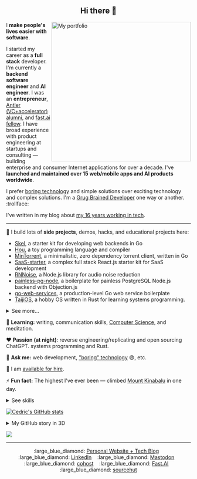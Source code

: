 <h2 align="center">Hi there 👋</h2>

<a href="https://www.visualcv.com/cedricchee/#portfolio" target="_blank">
<img 
    src="https://github.com/cedrickchee/cedrickchee/raw/master/media/portfolio_first.png"
    alt="My portfolio"
    align="right"
    width="380px" />
</a>

I **make people's lives easier with software**.

I started my career as a **full stack** developer. I'm currently a **backend software engineer** and **AI engineer**. I was an **entrepreneur**, [Antler (VC+accelerator) alumni](https://antler.co), and [fast.ai fellow](https://cedricchee.com/blog/building-not-hot-dog-app-fastai-pytorch/). I have broad experience with product engineering at startups and consulting — building enterprise and consumer Internet applications for over a decade. I've **launched and maintained over 15 web/mobile apps and AI products worldwide**.

I prefer [boring technology](http://boringtechnology.club/) and simple solutions over exciting technology and complex solutions. I'm a [Grug Brained Developer](https://grugbrain.dev/) one way or another. :trollface:

I've written in my blog about [my 16 years working in tech](https://cedricchee.com/blog/career-and-code-retreat-retro-16-years-working-in-tech/).

---

🔭 I build lots of **side projects**, demos, hacks, and educational projects here:
- [Skel](https://github.com/cedrickchee/skel), a starter kit for developing web backends in Go
- [Hou](https://github.com/cedrickchee/hou), a toy programming language and compiler
- [MinTorrent](https://github.com/cedrickchee/min-torrent), a minimalistic, zero dependency torrent client, written in Go
- [SaaS-starter](https://github.com/cedrickchee/saas-starter), a complex full stack React.js starter kit for SaaS development
- [RNNoise](https://github.com/cedrickchee/rnnoise-nodejs), a Node.js library for audio noise reduction
- [painless-pg-node](https://github.com/cedrickchee/painless-pg-node), a boilerplate for painless PostgreSQL Node.js backend with Objection.js
- [go-web-services](https://github.com/cedrickchee/go-web-services), a production-level Go web service boilerplate
- [TaijiOS](https://github.com/cedrickchee/taijios), a hobby OS written in Rust for learning systems programming.

<details>

<summary>See more...</summary>

- [Twit](https://github.com/cedrickchee/twit), a realtime app, built using React.js, Node.js, Websocket, and friends
- [Snippetbox](https://github.com/cedrickchee/snippetbox), an example app developed for learning Go for web development using just the standard library
- [e-Mart](https://github.com/cedrickchee/e-mart), a full stack React online mart app
- [tdd-node-pg-knex](https://github.com/cedrickchee/tdd-node-pg-knex), TDD with Node.js and SQL
- [awesome-bert-nlp](https://github.com/cedrickchee/awesome-bert-nlp), a curated list of NLP resources
- [YDKGo](https://ydkgo.netlify.app/), a book I wrote on advanced Go programming
- [Knowledge](https://github.com/cedrickchee/knowledge), my second "brain", digital garden, wiki
- [experiments](https://github.com/cedrickchee/experiments), a collection of code snippets
- [data-science-notebooks](https://github.com/cedrickchee/data-science-notebooks), a Data Science Python notebooks
- [capsule-net-pytorch](https://github.com/cedrickchee/capsule-net-pytorch), a Capsule Network for PyTorch
- [pytorch-mobile-kit](https://github.com/cedrickchee/pytorch-mobile-kit), a PyTorch Mobile starter kit
- [tch-js](https://github.com/cedrickchee/tch-js), a JS port of PyTorch C++ library
- [awesome-wireguard](https://github.com/cedrickchee/awesome-wireguard), a curated list of WireGuard resources
- [awesome-rust](https://gist.github.com/cedrickchee/f729e848b52eab8fbc88a3910072198c), a collection of resources that I refer to when I started learning Rust in 2019
- [neoCargo](https://github.com/cedrickchee/neoCargo), a microservices prototype
- [99bottles](https://github.com/cedrickchee/99bottles-ruby), my code for 99 Bottles of OOP exercises
- [kubebuilder-example](https://github.com/cedrickchee/kubebuilder-example), an example of building Kubernetes APIs using CRDs
- [postgres-operator](https://github.com/cedrickchee/postgres-operator), a guide to deploy Postgres operator to k3s (local Kubernetes cluster)
- [postgresql-consul-demo](https://github.com/cedrickchee/postgresql-consul-demo), a demo app showing PostgreSQL HA cluster managed by Patroni and Consul in Docker
- [ClickHouse cluster](https://github.com/cedrickchee/clickhouse-cluster), a repo containing all the essential stuffs to set up ClickHouse cluster with sharding and replication
- [Citus cluster](https://github.com/cedrickchee/citus-cluster), a PostgreSQL-based distributed database deployed locally
    
</details>

🌱 **Learning:** writing, communication skills, [Computer Science](https://teachyourselfcs.com/), and meditation.

:heart: **Passion (at night)**: reverse engineering/replicating and open sourcing ChatGPT. systems programming and Rust.

💬 **Ask me:** web development, ["boring" technology](http://boringtechnology.club/) :smile:, etc.

💼 I am [available for hire](https://cedricchee.com/2020/04/21/hire-cedric-chee/).

⚡ **Fun fact:** The highest I've ever been — climbed [Mount Kinabalu](https://en.wikipedia.org/wiki/Mount_Kinabalu) in one day.

<details>

<summary>See skills</summary>

- Frontend: [JavaScript](https://github.com/cedrickchee?tab=repositories&q=&type=source&language=javascript&sort=stargazers), [ES6](https://github.com/cedrickchee?tab=repositories&q=es6&type=source&language=&sort=stargazers), [TypeScript](https://github.com/cedrickchee?tab=repositories&q=&type=source&language=typescript&sort=stargazers), [React](https://github.com/cedrickchee?tab=repositories&q=reactjs&type=source&language=&sort=stargazers), [Next.js](https://github.com/cedrickchee?tab=repositories&q=nextjs&type=source&language=&sort=stargazers), Jest, Webpack, Vite, esbuild
- Backend: [Node.js](https://github.com/cedrickchee?tab=repositories&q=node&type=source&language=&sort=stargazers), [Go](https://github.com/cedrickchee?tab=repositories&q=&type=source&language=go&sort=stargazers), [Express](https://github.com/cedrickchee?tab=repositories&q=expressjs&type=source&language=&sort=stargazers), SQL, [PostgreSQL](https://github.com/cedrickchee/tdd-node-pg-knex), [MongoDB](https://github.com/cedrickchee?tab=repositories&q=mongodb&type=source&language=&sort=stargazers), Redis, [Kafka](https://gist.github.com/cedrickchee/999c321daee6534b8ea4b9c4bff8da4e), [Elasticsearch](https://gist.github.com/cedrickchee/265e37c3087413b7780f6a9553a9aed7), [NestJS](https://github.com/cedrickchee?tab=repositories&q=nestjs&type=source&language=&sort=), ClickHouse, gRPC
- Platform (Cloud): AWS, Google Cloud
- Infra: Container, [Kubernetes for application developer](https://gist.github.com/cedrickchee/da71414b7b04b2550a63ddd6b07289ee), Serverless applications/functions, Knative, FaaS
- CI/CD: GitHub Actions, CircleCI, GitOps
- Systems: [Rust](https://github.com/cedrickchee?tab=repositories&q=&type=source&language=rust&sort=stargazers)

Which languages have the most code on GitHub.
    
[![Most frequently used languages](https://github-readme-stats.vercel.app/api/top-langs/?username=cedrickchee&hide=jupyter%20notebook,html,css,scss,sass,hack,c%2B%2B,c,assembly,scilab,cuda,java,powershell,makefile,cmake,batchfile,objective-c,hcl&langs_count=15&layout=compact&theme=gruvbox)](https://github.com/anuraghazra/github-readme-stats#top-languages-card)

</details>

[![Cedric's GitHub stats](https://github-readme-stats.vercel.app/api?username=cedrickchee&theme=gruvbox&count_private=true&show_icons=true&disable_animations=true)](https://github.com/anuraghazra/github-readme-stats)

<details>

<summary>My GitHub story in 3D</summary>

https://user-images.githubusercontent.com/145605/118441697-243ee100-b71c-11eb-875a-d59fca1878f8.mp4

</details>

<!--
![Profile views](https://gpvc.arturio.dev/cedrickchee)
-->

<a href="https://twitter.com/intent/follow?screen_name=cedric_chee&tw_p=followbutton"><img src="https://img.shields.io/twitter/follow/cedric_chee?label=follow%20me&style=social"></a>

---

<p align="center">
  :large_blue_diamond:&nbsp;<a href="https://cedricchee.com">Personal Website + Tech Blog</a>&nbsp;&nbsp;&nbsp;
  :large_blue_diamond:&nbsp;<a href="https://www.linkedin.com/in/cedricchee/">LinkedIn</a>&nbsp;&nbsp;&nbsp;
  :large_blue_diamond:&nbsp;<a rel="me" href="https://mstdn.io/@cedric_chee">Mastodon</a>&nbsp;&nbsp;&nbsp;
  :large_blue_diamond:&nbsp;<a rel="me" href="https://cohost.org/cedric-chee">cohost</a>&nbsp;&nbsp;&nbsp;
  :large_blue_diamond:&nbsp;<a rel="me" href="https://forums.fast.ai/u/cedric/summary">Fast.AI</a>&nbsp;&nbsp;&nbsp;
  :large_blue_diamond:&nbsp;<a href="https://sr.ht/~chi_/">sourcehut</a>
</p>
